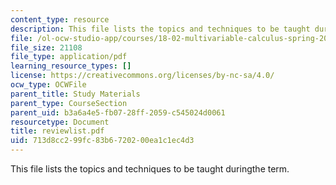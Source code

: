 ```yaml
---
content_type: resource
description: This file lists the topics and techniques to be taught duringthe term.
file: /ol-ocw-studio-app/courses/18-02-multivariable-calculus-spring-2006/713d8cc299fc83b6720200ea1c1ec4d3_reviewlist.pdf
file_size: 21108
file_type: application/pdf
learning_resource_types: []
license: https://creativecommons.org/licenses/by-nc-sa/4.0/
ocw_type: OCWFile
parent_title: Study Materials
parent_type: CourseSection
parent_uid: b3a6a4e5-fb07-28ff-2059-c545024d0061
resourcetype: Document
title: reviewlist.pdf
uid: 713d8cc2-99fc-83b6-7202-00ea1c1ec4d3
---
```

This file lists the topics and techniques to be taught duringthe term.